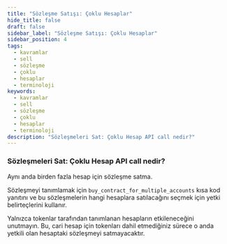 ```yaml
---
title: "Sözleşme Satışı: Çoklu Hesaplar"
hide_title: false
draft: false
sidebar_label: "Sözleşme Satışı: Çoklu Hesaplar"
sidebar_position: 4
tags:
  - kavramlar
  - sell
  - sözleşme
  - çoklu
  - hesaplar
  - terminoloji
keywords:
  - kavramlar
  - sell
  - sözleşme
  - çoklu
  - hesaplar
  - terminoloji
description: "Sözleşmeleri Sat: Çoklu Hesap API call nedir?"
---
```


### Sözleşmeleri Sat: Çoklu Hesap API call nedir?

Aynı anda birden fazla hesap için sözleşme satma.

Sözleşmeyi tanımlamak için `buy_contract_for_multiple_accounts` kısa kod yanıtını ve bu sözleşmelerin hangi hesaplara satılacağını seçmek için yetki belirteçlerini kullanır.

Yalnızca tokenlar tarafından tanımlanan hesapların etkileneceğini unutmayın. Bu, cari hesap için tokenları dahil etmediğiniz sürece o anda yetkili olan hesaptaki sözleşmeyi satmayacaktır.
